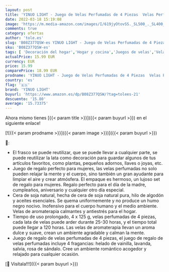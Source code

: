 ```yaml
---
layout: post
title: 'YINUO LIGHT - Juego de Velas Perfumadas de 4 Piezas  Velas Perfumadas de Regalo  4 x 4 4 Oz  Regalo para Aliviar el Estrés de las Mujeres  Juego de Regalo para Aniversario  Navidad  Día de San Valentín  Baño  Yoga'
date: 2022-03-18 15:19:08
image: 'https://m.media-amazon.com/images/I/619jyOtovSS._SL500_._SL400_.jpg'
comments: true
category: ofertas
author: 'tole.es'
slug: 'B08Z377QSW-es YINUO LIGHT - Juego de Velas Perfumadas de 4 Piezas Velas...'
sku: 'B08Z377QSW-es'
tags: [ 'Decoración del hogar','Hogar y cocina','Juegos de velas','Velas','Velas y candelabros','navidad','yinuo light', ]
actualPrice: 15.99 EUR
currency: EUR
price: 15.99
comparePrice: 18.99 EUR
prodname: 'YINUO LIGHT - Juego de Velas Perfumadas de 4 Piezas  Velas Perfumadas de Regalo  4 x 4 4 Oz  Regalo para Aliviar el Estrés de las Mujeres  Juego de Regalo para Aniversario  Navidad  Día de San Valentín  Baño  Yoga'
country: 'es'
flag: '🇪🇸'
brand: 'YINUO LIGHT'
buyurl: 'https://www.amazon.es/dp/B08Z377QSW/?tag=tolees-21'
descuento: '15.80'
average: '15.73375'
---
```


Ahora mismo tienes [{{< param title >}}]({{< param buyurl >}}) en el siguiente enlace!

[![{{< param prodname >}}]({{< param image >}})]({{< param buyurl >}})

🔎:

- El frasco se puede reutilizar, que se puede llevar a cualquier parte, se puede reutilizar la lata como decoración para guardar algunos de tus artículos favoritos, como plantas, pequeños adornos, llaves o joyas, etc.
- Juego de regalo perfecto para mujeres, las velas perfumadas no solo pueden relajar la mente y el cuerpo, sino también un gran ayudante para limpiar el aire y crear atmósfera. El empaque es hermoso, un lujoso set de regalo para mujeres. Regalo perfecto para el día de la madre, cumpleaños, aniversario y cualquier otro día especial.
- Cera de soja natural, hecha de cera de soja natural pura, hilo de algodón y aceites esenciales. Se quema uniformemente y no produce un humo negro nocivo. Inofensivo para el cuerpo humano y el medio ambiente. Velas de aromaterapia calmantes y antiestrés para el hogar.
- Tiempo de uso prolongado, 4 x 125 g, velas perfumadas de 4 piezas, cada lata de velas puede arder durante 25-30 horas, y el tiempo total puede llegar a 120 horas. Las velas de aromaterapia llevan un aroma dulce y suave, crean un ambiente agradable y calman la mente.
- Juego de regalo de velas perfumadas de 4 piezas, el juego de regalo de velas perfumadas incluye 4 fragancias: helado de vainilla, lavanda, salvia, rosa de sándalo. Cree un ambiente romántico acogedor y relajado para cualquier ocasión.

[🛒 Visítala!!!]({{< param buyurl >}})
